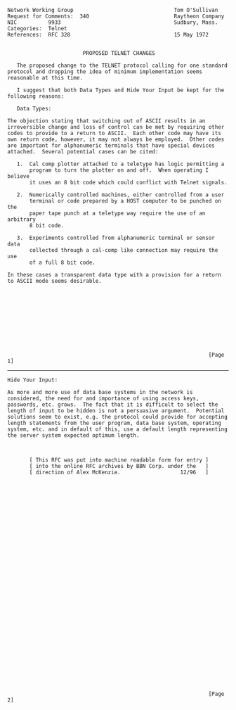     Network Working Group                                Tom O'Sullivan
    Request for Comments:  340                           Raytheon Company
    NIC          9933                                    Sudbury, Mass.
    Categories:  Telnet
    References:  RFC 328                                 15 May 1972


                            PROPOSED TELNET CHANGES

       The proposed change to the TELNET protocol calling for one standard
    protocol and dropping the idea of minimum implementation seems
    reasonable at this time.

       I suggest that both Data Types and Hide Your Input be kept for the
    following reasons:

       Data Types:

    The objection stating that switching out of ASCII results in an
    irreversible change and loss of control can be met by requiring other
    codes to provide to a return to ASCII.  Each other code may have its
    own return code, however, it may not always be employed.  Other codes
    are important for alphanumeric terminals that have special devices
    attached.  Several potential cases can be cited:

       1.  Cal comp plotter attached to a teletype has logic permitting a
           program to turn the plotter on and off.  When operating I believe
           it uses an 8 bit code which could conflict with Telnet signals.

       2.  Numerically controlled machines, either controlled from a user
           terminal or code prepared by a HOST computer to be punched on the
           paper tape punch at a teletype way require the use of an arbitrary
           8 bit code.

       3.  Experiments controlled from alphanumeric terminal or sensor data
           collected through a cal-comp like connection may require the use
           of a full 8 bit code.

    In these cases a transparent data type with a provision for a return
    to ASCII mode seems desirable.











                                                                    [Page 1]

------------------------------------------------------------------------

``` newpage
Hide Your Input:

As more and more use of data base systems in the network is
considered, the need for and importance of using access keys,
passwords, etc. grows.  The fact that it is difficult to select the
length of input to be hidden is not a persuasive argument.  Potential
solutions seem to exist, e.g. the protocol could provide for accepting
length statements from the user program, data base system, operating
system, etc. and in default of this, use a default length representing
the server system expected optimum length.



       [ This RFC was put into machine readable form for entry ]
       [ into the online RFC archives by BBN Corp. under the   ]
       [ direction of Alex McKenzie.                   12/96   ]



































                                                                [Page 2]
```
